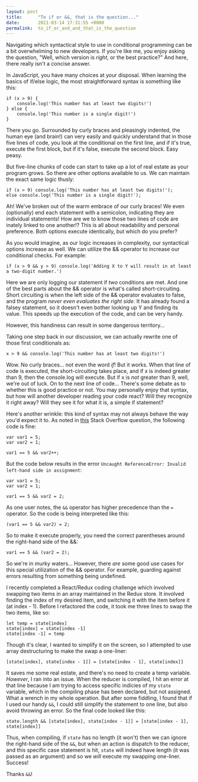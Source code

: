 ```yaml
---
layout: post
title:      "To if or &&, that is the question..."
date:       2021-03-14 17:31:55 +0000
permalink:  to_if_or_and_and_that_is_the_question
---
```


Navigating which syntactical style to use in conditional programming can be a bit overwhelming to new developers. If you're like me, you enjoy asking the question, "Well, which version is *right*, or the best practice?" And here, there really isn't a concise answer. 

In JavaScript, you have many choices at your disposal. When learning the basics of if/else logic, the most straightforward syntax is something like this:

```
if (x > 9) {
    console.log('This number has at least two digits!')
} else {
    console.log('This number is a single digit!')
}
```

There you go. Surrounded by curly braces and pleasingly indented, the human eye (and brain!) can very easily and quickly understand that in those five lines of code, you look at the conditional on the first line, and if it's true, execute the first block, but if it's false, execute the second block. Easy peasy. 

But five-line chunks of code can start to take up a lot of real estate as your program grows. So there are other options available to us. We can maintain the exact same logic thusly:

```
if (x > 9) console.log('This number has at least two digits!');
else console.log('This number is a single digit!');
```

Ah! We've broken out of the warm embrace of our curly braces! We even (optionally) end each statement with a semicolon, indicating they are individual statements! How are we to know those two lines of code are inately linked to one another!? This is all about readability and personal preference. Both options execute identically, but which do you prefer?

As you would imagine, as our logic increases in complexity, our syntactical options increase as well. We can utilize the && operator to increase our conditional checks. For example:

```
if (x > 9 && y > 9) console.log('Adding X to Y will result in at least a two-digit number.')
```

Here we are only logging our statement if *two* conditions are met. And one of the best parts about the && operator is what's called short-circuiting. Short circuiting is when the left side of the && operator evaluates to false, and the program *never even evaluates the right side*. It has already found a falsey statement, so it doesn't even bother looking up Y and finding its value. This speeds up the execution of the code, and can be very handy.

However, this handiness can result in some dangerous territory... 

Taking one step back in our discussion, we can actually rewrite one of those first conditionals as:
```
x > 9 && console.log('This number has at least two digits!')
```

Wow. No curly braces... not even the word *if*! But it works. When that line of code is executed, the short-circuiting takes place, and if x is indeed greater than 9, then the console.log will execute. But if x is *not* greater than 9, well, we're out of luck. On to the next line of code... There's some debate as to whether this is good practice or not. You may personally enjoy that syntax, but how will another developer reading your code react? Will they recognize it right away? Will they see it for what it is, a simple if statement?

Here's another wrinkle: this kind of syntax may not always behave the way you'd expect it to. As noted in [this](https://stackoverflow.com/questions/10308480/using-as-a-shorthand-if-statement/10308492) Stack Overflow question, the following code is fine:

```
var var1 = 5;
var var2 = 1;

var1 == 5 && var2++;
```

But the code below results in the error `Uncaught ReferenceError: Invalid left-hand side in assignment`:

```
var var1 = 5;
var var2 = 1;

var1 == 5 && var2 = 2;
```

As one user notes, the `&&` operator has higher precedence than the `=` operator. So the code is being interpreted like this:

`(var1 == 5 && var2) = 2; `

So to make it execute properly, you need the correct parentheses around the right-hand side of the &&:

`var1 == 5 && (var2 = 2); `

So we're in murky waters... However, there *are* some good use cases for this special utilization of the && operator. For example, guarding against errors resulting from something being undefined. 

I recently completed a React/Redux coding challenge which involved swapping two items in an array maintained in the Redux store. It involved finding the index of my desired item, and switching it with the item before it (at index - 1). Before I refactored the code, it took me three lines to swap the two items, like so:

```
let temp = state[index]
state[index] = state[index -1]
state[index -1] = temp
```

Though it's clear, I wanted to simplify it on the screen, so I attempted to use array destructuring to make the swap a one-liner: 

```
[state[index], state[index - 1]] = [state[index - 1], state[index]]
```

It saves me some real estate, and there's no need to create a temp variable. *However*, I ran into an issue. When the reducer is compiled, I hit an error at that line because I am trying to access specific indicies of my `state` variable, which in the compiling phase has been declared, but not assigned. What a wrench in my whole operation. But after some fiddling, I found that if I used our handy `&&`, I could still simplify the statement to one line, but also avoid throwing an error. So the final code looked like this:

```
state.length && [state[index], state[index - 1]] = [state[index - 1], state[index]]
```

Thus, when compiling, if `state` has no length (it won't) then we can ignore the right-hand side of the `&&`, but when an action is dispatch to the reducer, and this specific case statement is hit, `state` will indeed have length (it was passed as an argument) and so we *will* execute my swapping one-liner. Success!

Thanks `&&`!
